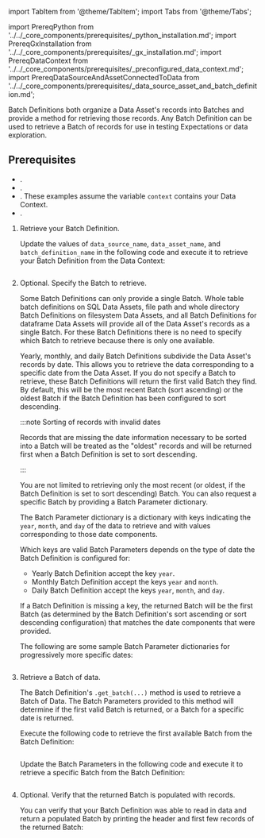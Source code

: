 import TabItem from '@theme/TabItem';
import Tabs from '@theme/Tabs';

import PrereqPython from '../../_core_components/prerequisites/_python_installation.md';
import PrereqGxInstallation from '../../_core_components/prerequisites/_gx_installation.md';
import PrereqDataContext from '../../_core_components/prerequisites/_preconfigured_data_context.md';
import PrereqDataSourceAndAssetConnectedToData from '../../_core_components/prerequisites/_data_source_asset_and_batch_definition.md';

Batch Definitions both organize a Data Asset's records into Batches and provide a method for retrieving those records.  Any Batch Definition can be used to retrieve a Batch of records for use in testing Expectations or data exploration.

## Prerequisites

- <PrereqPython/>.
- <PrereqGxInstallation/>.
- <PrereqDataContext/>.  These examples assume the variable `context` contains your Data Context.
- <PrereqDataSourceAndAssetConnectedToData/>.

<Tabs>

<TabItem value="procedure" label="Procedure">

1. Retrieve your Batch Definition.

   Update the values of `data_source_name`, `data_asset_name`, and `batch_definition_name` in the following code and execute it to retrieve your Batch Definition from the Data Context:

   ```python title="Python" name="docs/docusaurus/docs/core/define_expectations/_retrieve_a_batch_of_test_data/_from_a_batch_definition.py - retrieve Batch Definition"
   ```

2. Optional. Specify the Batch to retrieve.

   Some Batch Definitions can only provide a single Batch.  Whole table batch definitions on SQL Data Assets, file path and whole directory Batch Definitions on filesystem Data Assets, and all Batch Definitions for dataframe Data Assets will provide all of the Data Asset's records as a single Batch.  For these Batch Definitions there is no need to specify which Batch to retrieve because there is only one available.

   Yearly, monthly, and daily Batch Definitions subdivide the Data Asset's records by date.  This allows you to retrieve the data corresponding to a specific date from the Data Asset.  If you do not specify a Batch to retrieve, these Batch Definitions will return the first valid Batch they find.  By default, this will be the most recent Batch (sort ascending) or the oldest Batch if the Batch Definition has been configured to sort descending.

   :::note Sorting of records with invalid dates
   
   Records that are missing the date information necessary to be sorted into a Batch will be treated as the "oldest" records and will be returned first when a Batch Definition is set to sort descending.
   
   :::

   You are not limited to retrieving only the most recent (or oldest, if the Batch Definition is set to sort descending) Batch.  You can also request a specific Batch by providing a Batch Parameter dictionary.

   The Batch Parameter dictionary is a dictionary with keys indicating the `year`, `month`, and `day` of the data to retrieve and with values corresponding to those date components.  

   Which keys are valid Batch Parameters depends on the type of date the Batch Definition is configured for:

   - Yearly Batch Definition accept the key `year`.
   - Monthly Batch Definition accept the keys `year` and `month`.
   - Daily Batch Definition accept the keys `year`, `month`, and `day`.

   If a Batch Definition is missing a key, the returned Batch will be the first Batch (as determined by the Batch Definition's sort ascending or sort descending configuration) that matches the date components that were provided.

   The following are some sample Batch Parameter dictionaries for progressively more specific dates:

   ```python title="Python" name="docs/docusaurus/docs/core/define_expectations/_retrieve_a_batch_of_test_data/_from_a_batch_definition.py - example Batch Parameters"
   ```

3. Retrieve a Batch of data.

   The Batch Definition's `.get_batch(...)` method is used to retrieve a Batch of Data.  The Batch Parameters provided to this method will determine if the first valid Batch is returned, or a Batch for a specific date is returned.

   <Tabs queryString="use_batch_parameters" groupId="use_batch_parameters" defaultValue='false'>

   <TabItem value="false" label="First valid Batch">

   Execute the following code to retrieve the first available Batch from the Batch Definition:

   ```python title="Python" name="docs/docusaurus/docs/core/define_expectations/_retrieve_a_batch_of_test_data/_from_a_batch_definition.py - retrieve most recent Batch"
   ```

   </TabItem>

   <TabItem value="true" label="Specific Batch">

   Update the Batch Parameters in the following code and execute it to retrieve a specific Batch from the Batch Definition:

   ```python title="Python" name="docs/docusaurus/docs/core/define_expectations/_retrieve_a_batch_of_test_data/_from_a_batch_definition.py - retrieve specific Batch"
   ```

   </TabItem>

   </Tabs>

4. Optional. Verify that the returned Batch is populated with records.

   You can verify that your Batch Definition was able to read in data and return a populated Batch by printing the header and first few records of the returned Batch:

   ```python title="Python" name="docs/docusaurus/docs/core/define_expectations/_retrieve_a_batch_of_test_data/_from_a_batch_definition.py - verify populated Batch"
   ```

</TabItem>

<TabItem value="sample_code" label="Sample code">

```python title="Python" name="docs/docusaurus/docs/core/define_expectations/_retrieve_a_batch_of_test_data/_from_a_batch_definition.py - full example"
```

</TabItem>

</Tabs>